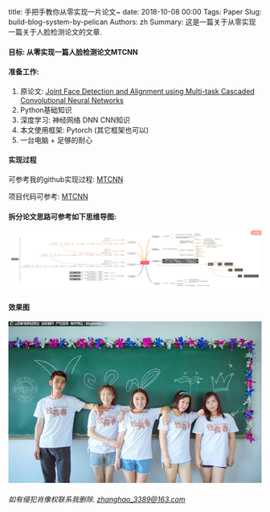 title: 手把手教你从零实现一片论文~
date: 2018-10-08 00:00
Tags: Paper
Slug: build-blog-system-by-pelican
Authors: zh
Summary: 这是一篇关于从零实现一篇关于人脸检测论文的文章.

#### 目标: 从零实现一篇人脸检测论文MTCNN

#### 准备工作:

1. 原论文: [Joint Face Detection and Alignment using Multi-task Cascaded Convolutional Neural Networks](https://github.com/Mrzhang3389/MTCNN/blob/master/Mtcnn_Step/%E5%8F%82%E8%80%83%E8%B5%84%E6%96%99/(mtcnn)Joint%20Face%20Detection%20and%20Alignment%20using%20Multi-task%20Cascaded%20Convolutional%20Neural%20Networks.pdf)
2. Python基础知识
3. 深度学习: 神经网络 DNN CNN知识
4. 本文使用框架: Pytorch  (其它框架也可以)
5. 一台电脑 + 足够的耐心

#### 实现过程

可参考我的github实现过程: [MTCNN](https://mrzhang3389.github.io/MTCNN/)

项目代码可参考: [MTCNN](https://github.com/Mrzhang3389/MTCNN)

#### 拆分论文思路可参考如下思维导图:

![思维导图](https://raw.githubusercontent.com/Mrzhang3389/MTCNN/master/Mtcnn_Step/%E5%8F%82%E8%80%83%E8%B5%84%E6%96%99/MTCNN.png)

#### 效果图

<img src="https://raw.githubusercontent.com/Mrzhang3389/MTCNN/master/MtcnnFinal/%E6%95%88%E6%9E%9C%E5%9B%BE.jpg" alt="效果图" style="zoom:75%;" />

###### 如有侵犯肖像权联系我删除. [zhanghao_3389@163.com](mailto:zhanghao_3389@163.com)
